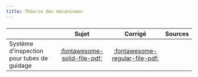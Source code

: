 ```yaml
---
title: Théorie des mécanismes 
---
```


###  
 
|  | Sujet | Corrigé | Sources  | 
| :-------------- | :---: | :-----: | :------: | 
| Système d'inspection pour tubes de guidage | [:fontawesome-solid-file-pdf:](http://xpessoles-cpge.fr/pdf/Cy_07_02_TD_05_Eclipse_Sujet.pdf) | [:fontawesome-regular-file-pdf:](http://xpessoles-cpge.fr/pdf/Cy_07_02_TD_05_Eclipse_Corrige.pdf) | 

